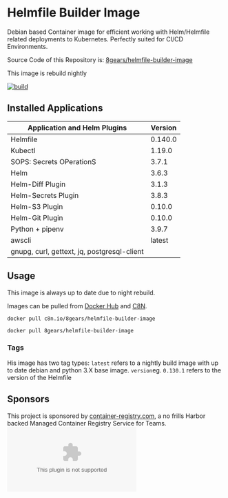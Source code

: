 # Helmfile Builder Image

Debian based Container image for efficient working with Helm/Helmfile related deployments to Kubernetes. 
Perfectly suited for CI/CD Environments.  

Source Code of this Repository is: [8gears/helmfile-builder-image](https://github.com/8gears/helmfile-builder-image/)

This image is rebuild nightly

[![build](https://github.com/8gears/helmfile-builder-image/actions/workflows/build.yaml/badge.svg)](https://github.com/8gears/helmfile-builder-image/actions/workflows/build.yaml)

## Installed Applications

| Application and Helm Plugins                | Version |
| ------------------------------------------- | ------- |
| Helmfile                                    | 0.140.0 |
| Kubectl                                     | 1.19.0  |
| SOPS: Secrets OPerationS                    | 3.7.1   |
| Helm                                        | 3.6.3   |
| Helm-Diff Plugin                            | 3.1.3   |
| Helm-Secrets Plugin                         | 3.8.3   |
| Helm-S3 Plugin                              | 0.10.0   |
| Helm-Git Plugin                             | 0.10.0   |
| Python  + pipenv                            | 3.9.7   |
| awscli                                      | latest  |
| gnupg, curl, gettext, jq, postgresql-client |         |

## Usage

This image is always up to date due to night rebuild. 

Images can be pulled from [Docker Hub](https://hub.docker.com/repository/docker/8gears/helmfile-builder-image) and [C8N](https://c8n.io/harbor/projects/9/repositories/helmfile-builder-image).


```shell script
docker pull c8n.io/8gears/helmfile-builder-image
```

```shell script
docker pull 8gears/helmfile-builder-image
```

### Tags

His image has two tag types:
 `latest` refers to a nightly build image with up to date debian and python 3.X base image.
 `version`eg. `0.130.1` refers to the version of the Helmfile  


## Sponsors

This project is sponsored by [container-registry.com](https://container-registry.com/), a no frills Harbor backed Managed Container Registry Service for Teams.
[![](https://logo.clearbit.com/container-registry.com)](https://container-registry.com/)
